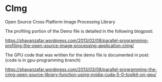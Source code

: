 CImg
====

Open Source Cross Platform Image Processing Library

The profiling portion of the Demo file is detailed in the following blogpost:

https://shayanzafar.wordpress.com/2013/02/08/parallel-programming-profiling-the-open-source-image-processing-application-cimg/

The GPU code that was written for the demo file is documented in post: (code is in gpu-programming branch)

https://shayanzafar.wordpress.com/2013/03/08/parallel-programming-the-cimg-open-source-library-function-using-nvidia-cuda-5-0-toolkit-on-gpu/
